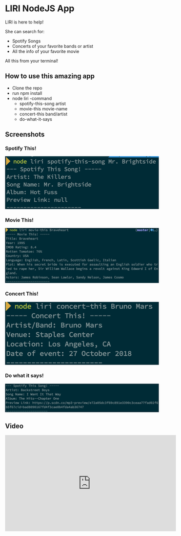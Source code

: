 # LIRI NodeJS App
LIRI is here to help!

She can search for:

* Spotify Songs
* Concerts of your favorite bands or artist
* All the info of your favorite movie

All this from your terminal!

## How to use this amazing app

* Clone the repo
* run npm install
* node liri -command
    * spotify-this-song artist
    * movie-this movie-name
    * concert-this band/artist
    * do-what-it-says

## Screenshots
### Spotify This!
![Spotify This](assets/images/spotify.png)
### Movie This!
![Movie This](assets/images/movie.png)
### Concert This!
![Spotify This](assets/images/concert.png)
### Do what it says!
![Spotify This](assets/images/dowhat.png)

## Video

<iframe width="560" height="315" src="https://www.youtube.com/embed/MrxVhniT-j4" frameborder="0" allow="autoplay; encrypted-media" allowfullscreen></iframe>